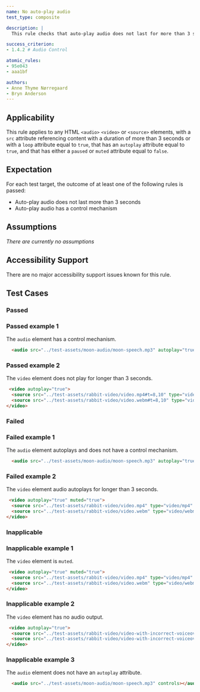 ```yaml
---
name: No auto-play audio
test_type: composite

description: |  
  This rule checks that auto-play audio does not last for more than 3 seconds, or it has a control mechanism.

success_criterion: 
- 1.4.2 # Audio Control

atomic_rules:
- 95e043
- aaa1bf

authors:
- Anne Thyme Nørregaard
- Bryn Anderson
---
```


## Applicability

This rule applies to any HTML `<audio>` `<video>` or `<source>` elements, with a `src` attribute referencing content with a duration of more than 3 seconds or with a `loop` attribute equal to `true`, that has an `autoplay` attribute equal to `true`, and that has either a `paused` or `muted` attribute equal to `false`.

## Expectation

For each test target, the outcome of at least one of the following rules is passed:
- Auto-play audio does not last more than 3 seconds
- Auto-play audio has a control mechanism
 
## Assumptions

*There are currently no assumptions*

## Accessibility Support

There are no major accessibility support issues known for this rule.

## Test Cases

### Passed

### Passed example 1

The `audio` element has a control mechanism.

``` html
  <audio src="../test-assets/moon-audio/moon-speech.mp3" autoplay="true" controls></audio>
```

### Passed example 2

The `video` element does not play for longer than 3 seconds.

``` html
 <video autoplay="true">
  <source src="../test-assets/rabbit-video/video.mp4#t=8,10" type="video/mp4" />
  <source src="../test-assets/rabbit-video/video.webm#t=8,10" type="video/webm" />
</video>
```

### Failed

### Failed example 1

The `audio` element autoplays and does not have a control mechanism.

``` html
  <audio src="../test-assets/moon-audio/moon-speech.mp3" autoplay="true"></audio>
```

### Failed example 2

The `video` element audio autoplays for longer than 3 seconds.

``` html
 <video autoplay="true" muted="true">
  <source src="../test-assets/rabbit-video/video.mp4" type="video/mp4" />
  <source src="../test-assets/rabbit-video/video.webm" type="video/webm" />
</video>
```

### Inapplicable

### Inapplicable example 1

The `video` element is `muted`.

``` html
 <video autoplay="true" muted="true">
  <source src="../test-assets/rabbit-video/video.mp4" type="video/mp4" />
  <source src="../test-assets/rabbit-video/video.webm" type="video/webm" />
</video>
```

### Inapplicable example 2

The `video` element has no audio output.

``` html
 <video autoplay="true">
  <source src="../test-assets/rabbit-video/video-with-incorrect-voiceover.mp4" type="video/mp4" />
  <source src="../test-assets/rabbit-video/video-with-incorrect-voiceover.webm" type="video/webm" />
</video>
```

### Inapplicable example 3

The `audio` element does not have an `autoplay` attribute.

``` html
  <audio src="../test-assets/moon-audio/moon-speech.mp3" controls></audio>
```
